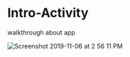 # Intro-Activity
walkthrough about app 






![Screenshot 2019-11-06 at 2 56 11 PM](https://user-images.githubusercontent.com/18536121/68283521-e2a09500-00a5-11ea-8c07-e923e5bde5f9.png)
